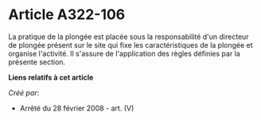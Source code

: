 # Article A322-106

La pratique de la plongée est placée sous la responsabilité d'un directeur de plongée présent sur le site qui fixe les
caractéristiques de la plongée et organise l'activité. Il s'assure de l'application des règles définies par la présente
section.

**Liens relatifs à cet article**

_Créé par_:

  - Arrêté du 28 février 2008 - art. (V)
